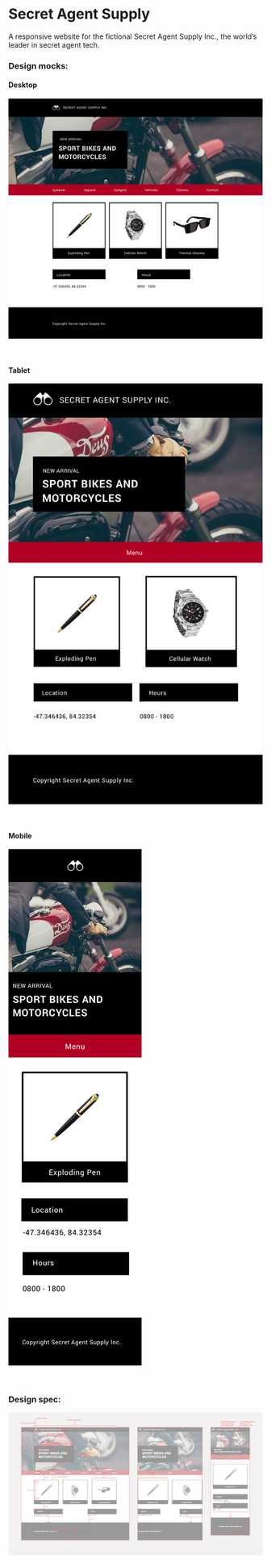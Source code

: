 # Secret Agent Supply
A responsive website for the fictional Secret Agent Supply Inc., the world’s leader in secret agent tech.

### Design mocks:

#### Desktop

![design mock](resources/images/desktop.jpg)

<br />

#### Tablet

![design mock](resources/images/tablet.jpg)

<br />

#### Mobile

![design mock](resources/images/mobile.jpg)

<br />

### Design spec:

![design spec](resources/images/redline.jpg)
